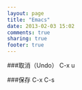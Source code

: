 ```yaml
---
layout: page
title: "Emacs"
date: 2013-02-03 15:02
comments: true
sharing: true
footer: true
---
```



###取消（Undo）
C-x u

###保存
C-x C-s